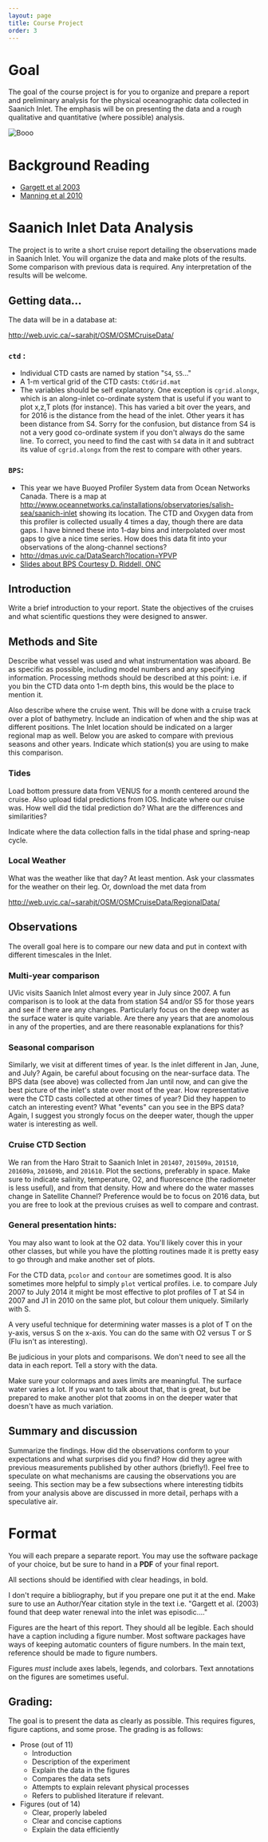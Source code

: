 ```yaml
---
layout: page
title: Course Project
order: 3
---
```


# Goal

The goal of the course project is for you to organize and prepare a
report and preliminary analysis for the physical oceanographic data
collected in Saanich Inlet.  The emphasis will be on presenting the
data and a rough qualitative and quantitative (where possible)
analysis.

![Booo](/figs/bow.jpg)

# Background Reading

  - [Gargett et al 2003](/Readings/GargettEtAl03.pdf)
  - [Manning et al 2010](/Readings/ManningEtAl10.pdf)

# Saanich Inlet Data Analysis

The project is to write a short cruise report detailing the
observations made in Saanich Inlet.  You will organize the data and
make plots of the results.  Some comparison with previous data is
required.  Any interpretation of the results will be welcome.   

## Getting data...

The data will be in a database at:

<http://web.uvic.ca/~sarahjt/OSM/OSMCruiseData/>


### `ctd` :
   - Individual CTD casts are named by station "`S4`, `S5`..."
  - A 1-m vertical grid of the CTD casts: `CtdGrid.mat`
  - The variables should be self explanatory. One exception is `cgrid.alongx`, which is an along-inlet co-ordinate system that is useful if you want to plot x,z,T plots (for instance).  This has varied a bit over the years, and for 2016 is the distance from the head of the inlet.  Other years it has been distance from S4.  Sorry for the confusion, but distance from S4 is not a very good co-ordinate system if you don't always do the same line.  To correct, you need to find the cast with `S4` data in it and subtract its value of `cgrid.alongx` from the rest to compare with other years.  

### `BPS`:
   - This year we have Buoyed Profiler System data from Ocean Networks Canada.  There is a map at <http://www.oceannetworks.ca/installations/observatories/salish-sea/saanich-inlet> showing its location.  The CTD and Oxygen data from this profiler is collected usually 4 times a day, though there are data gaps.  I have binned these into 1-day bins and interpolated over most gaps to give a nice time series.  How does this data fit into your observations of the along-channel sections?  
  - <http://dmas.uvic.ca/DataSearch?location=YPVP>
  - [Slides about BPS Courtesy D. Riddell, ONC](/Readings/EOS311_Nov2016.pdf)

## Introduction

Write a brief introduction to your report. State the objectives of the
cruises and what scientific questions they were designed to answer.  

## Methods and Site

Describe what vessel was used and what instrumentation was aboard.  Be
as specific as possible, including model numbers and any specifying
information.  Processing methods should be described at this point:
i.e. if you bin the CTD data onto 1-m depth bins, this would be the
place to mention it.

Also describe where the cruise went.  This will be done with a cruise
track over a plot of bathymetry.  Include an indication of when and
the ship was at different positions.  The Inlet location should be
indicated on a larger regional map as well.  Below you are asked to
compare with previous seasons and other years.  Indicate which
station(s) you are using to make this comparison.  

### Tides

Load bottom pressure data from VENUS for a month centered around the
cruise.  Also upload tidal predictions from IOS.  Indicate where our
cruise was.  How well did the tidal prediction do?  What are the
differences and similarities?

Indicate where the data collection falls in the tidal phase and spring-neap cycle.  

### Local Weather

What was the weather like that day?  At least mention. Ask your
classmates for the weather on their leg.  Or, download the met data
from

<http://web.uvic.ca/~sarahjt/OSM/OSMCruiseData/RegionalData/>


## Observations

The overall goal here is to compare our new data and put in context with different timescales in the Inlet.  

### Multi-year comparison

UVic visits Saanich Inlet almost every year in July since 2007.  A fun comparison is to look at the data from station S4 and/or S5 for those years and see if there are any changes.  Particularly focus on the deep water as the surface water is quite variable.  Are there any years that are anomolous in any of the properties, and are there reasonable explanations for this?


### Seasonal comparison

Similarly, we visit at different times of year.  Is the inlet different in Jan, June, and July?   Again, be careful about focusing on the near-surface data.  The BPS data (see above) was collected from Jan until now, and can give the best picture of the inlet's state over most of the year.  How representative were the CTD casts collected at other times of year?  Did they happen to catch an interesting event?  What "events" can you see in the BPS data?  Again, I suggest you strongly focus on the deeper water, though the upper water is interesting as well.


### Cruise CTD Section

We ran from the Haro Strait to Saanich Inlet in `201407`, `201509a`, `201510`, `201609a`, `201609b`, and `201610`.  Plot the sections, preferably in space.  Make sure to indicate salinity, temperature, O2, and fluorescence (the radiometer is less useful), and from that density.  How and where do the water masses change in Satellite Channel?  Preference would be to focus on 2016 data, but you are free to look at the previous cruises as well to compare and contrast.

### General presentation hints:

You may also want to look at the O2 data.  You'll likely cover this in
your other classes, but while you have the plotting routines made it
is pretty easy to go through and make another set of plots.  

For the CTD data, `pcolor` and `contour` are sometimes good.  It is also
sometimes more helpful to simply `plot` vertical profiles. i.e. to
compare July 2007 to July 2014 it might be most effective to plot
profiles of T at S4 in 2007 and J1 in 2010 on the same plot, but
colour them uniquely.  Similarly with S.  

A very useful technique for
determining water masses is a plot of T on the y-axis, versus S on the
x-axis.  You can do the same with O2 versus T or S (Flu isn't as interesting).  

Be judicious in your plots and comparisons.  We don't need to see
all the data in each report.  Tell a story with the data.

Make sure your colormaps and axes limits are meaningful.  The surface water varies a lot.  If you want to talk about that, that is great, but be prepared to make another plot that zooms in on the deeper water that doesn't have as much variation.  

## Summary and discussion

Summarize the findings.  How did the observations conform to your
expectations and what surprises did you find?  How did they agree with
previous measurements published by other authors (briefly!). Feel free
to speculate on what mechanisms are causing the observations you are
seeing.  This section may be a few subsections where interesting
tidbits from your analysis above are discussed in more detail, perhaps
with a speculative air.

# Format

You will each prepare a separate report.  You may use the software
package of your choice, but be sure to hand in a **PDF** of your final
report.

All sections should be identified with clear headings, in bold.  

I don't require a bibliography, but if you prepare one put it at the
end.  Make sure to use an Author/Year citation style in the text
i.e. "Gargett et al. (2003) found that deep water renewal into the
inlet was episodic...."

Figures are the heart of this report.  They should all be legible.
Each should have a caption including a figure number.  Most software
packages have ways of keeping automatic counters of figure numbers.
In the main text, reference should be made to figure numbers.

Figures *must* include axes labels, legends, and colorbars.  Text
annotations on the figures are sometimes useful.  

## Grading:

The goal is to present the data as clearly as possible.  This requires
figures, figure captions, and some prose.  The grading is as follows:

  - Prose (out of 11)
    - Introduction
    - Description of the experiment
    - Explain the data in the figures
    - Compares the data sets
    - Attempts to explain relevant physical processes
    - Refers to published literature if relevant.  
  - Figures (out of 14)
    - Clear, properly labeled
    - Clear and concise captions
    - Explain the data efficiently
